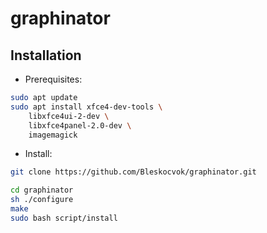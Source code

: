 
# graphinator

## Installation

- Prerequisites:

```sh
sudo apt update
sudo apt install xfce4-dev-tools \
    libxfce4ui-2-dev \
    libxfce4panel-2.0-dev \
    imagemagick
```

- Install:

```sh
git clone https://github.com/Bleskocvok/graphinator.git

cd graphinator
sh ./configure
make
sudo bash script/install
```

